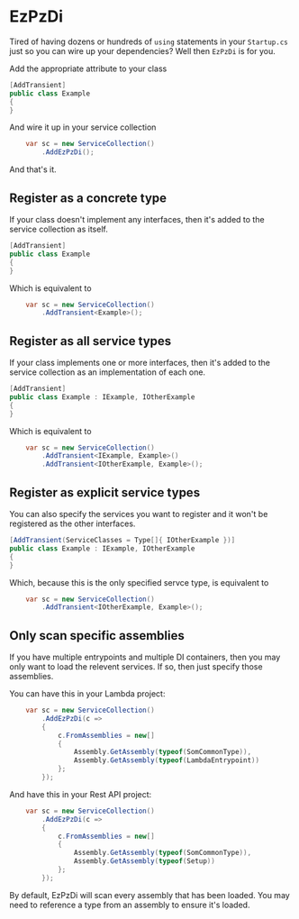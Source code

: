 # EzPzDi

Tired of having dozens or hundreds of `using` statements in your `Startup.cs` just so you
can wire up your dependencies? Well then `EzPzDi` is for you.

Add the appropriate attribute to your class

```csharp
[AddTransient]
public class Example
{
}
```

And wire it up in your service collection

```csharp
    var sc = new ServiceCollection()
        .AddEzPzDi();
```

And that's it.

## Register as a concrete type

If your class doesn't implement any interfaces, then it's added to the service
collection as itself.

```csharp
[AddTransient]
public class Example
{
}
```

Which is equivalent to

```csharp
    var sc = new ServiceCollection()
        .AddTransient<Example>();
```

## Register as all service types

If your class implements one or more interfaces, then it's added to the service
collection as an implementation of each one.

```csharp
[AddTransient]
public class Example : IExample, IOtherExample
{
}
```

Which is equivalent to

```csharp
    var sc = new ServiceCollection()
        .AddTransient<IExample, Example>()
        .AddTransient<IOtherExample, Example>();
```

## Register as explicit service types

You can also specify the services you want to register and it won't be
registered as the other interfaces.

```csharp
[AddTransient(ServiceClasses = Type[]{ IOtherExample })]
public class Example : IExample, IOtherExample
{
}
```

Which, because this is the only specified servce type, is equivalent to

```csharp
    var sc = new ServiceCollection()
        .AddTransient<IOtherExample, Example>();
```

## Only scan specific assemblies

If you have multiple entrypoints and multiple DI containers, then you may
only want to load the relevent services. If so, then just specify those
assemblies.

You can have this in your Lambda project:

```csharp
    var sc = new ServiceCollection()
        .AddEzPzDi(c =>
        {
            c.FromAssemblies = new[]
            { 
                Assembly.GetAssembly(typeof(SomCommonType)),
                Assembly.GetAssembly(typeof(LambdaEntrypoint))
            };
        });
```

And have this in your Rest API project:

```csharp
    var sc = new ServiceCollection()
        .AddEzPzDi(c =>
        {
            c.FromAssemblies = new[]
            { 
                Assembly.GetAssembly(typeof(SomCommonType)),
                Assembly.GetAssembly(typeof(Setup))
            };
        });
```

By default, EzPzDi will scan every assembly that has been loaded. You may need
to reference a type from an assembly to ensure it's loaded.
